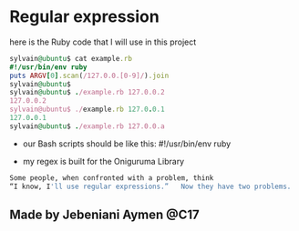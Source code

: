 # Regular expression

here is the Ruby code that I will use in this project

```ruby
sylvain@ubuntu$ cat example.rb
#!/usr/bin/env ruby
puts ARGV[0].scan(/127.0.0.[0-9]/).join
sylvain@ubuntu$
sylvain@ubuntu$ ./example.rb 127.0.0.2
127.0.0.2
sylvain@ubuntu$ ./example.rb 127.0.0.1
127.0.0.1
sylvain@ubuntu$ ./example.rb 127.0.0.a
```

* our Bash scripts should be like this:
#!/usr/bin/env ruby

* my regex is built for the Oniguruma Library

```bash
Some people, when confronted with a problem, think
“I know, I'll use regular expressions.”   Now they have two problems.
```

## Made by Jebeniani Aymen @C17
